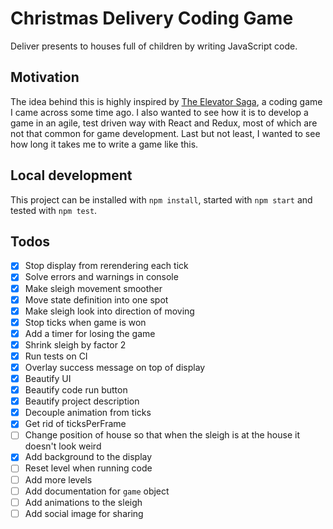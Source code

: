 # Christmas Delivery Coding Game

Deliver presents to houses full of children by writing JavaScript code.

## Motivation

The idea behind this is highly inspired by [The Elevator Saga](https://github.com/magwo/elevatorsaga), a coding game I came across some time ago.
I also wanted to see how it is to develop a game in an agile, test driven way with React and Redux, most of which are not that common for game development.
Last but not least, I wanted to see how long it takes me to write a game like this.

## Local development

This project can be installed with `npm install`, started with `npm start` and tested with `npm test`.

## Todos

- [X] Stop display from rerendering each tick
- [X] Solve errors and warnings in console
- [X] Make sleigh movement smoother
- [X] Move state definition into one spot
- [X] Make sleigh look into direction of moving
- [X] Stop ticks when game is won
- [X] Add a timer for losing the game
- [X] Shrink sleigh by factor 2
- [X] Run tests on CI
- [X] Overlay success message on top of display
- [X] Beautify UI
- [X] Beautify code run button
- [X] Beautify project description
- [X] Decouple animation from ticks
- [X] Get rid of ticksPerFrame
- [ ] Change position of house so that when the sleigh is at the house it doesn't look weird
- [X] Add background to the display
- [ ] Reset level when running code
- [ ] Add more levels
- [ ] Add documentation for `game` object
- [ ] Add animations to the sleigh
- [ ] Add social image for sharing
